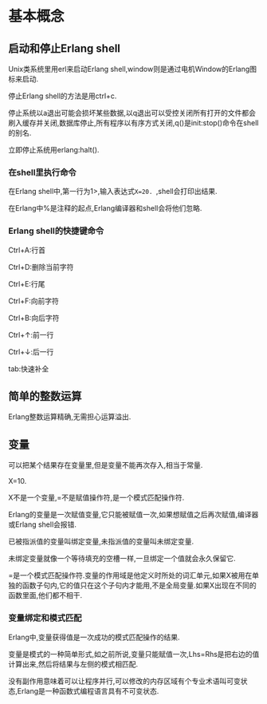 # 基本概念 #

## 启动和停止Erlang shell ##

Unix类系统里用erl来启动Erlang shell,window则是通过电机Window的Erlang图标来启动.

停止Erlang shell的方法是用ctrl+c.

停止系统以a退出可能会损坏某些数据,以q退出可以受控关闭所有打开的文件都会刷入缓存并关闭,数据库停止,所有程序以有序方式关闭,q()是init:stop()命令在shell的别名.

立即停止系统用erlang:halt().

### 在shell里执行命令 ###

在Erlang shell中,第一行为1>,输入表达式``X=20. ``,shell会打印出结果.

在Erlang中%是注释的起点,Erlang编译器和shell会将他们忽略.

### Erlang shell的快捷键命令 ###

Ctrl+A:行首

Ctrl+D:删除当前字符

Ctrl+E:行尾

Ctrl+F:向前字符

Ctrl+B:向后字符

Ctrl+↑:前一行

Ctrl+↓:后一行

tab:快速补全

## 简单的整数运算 ##

Erlang整数运算精确,无需担心运算溢出.

## 变量 ##

可以把某个结果存在变量里,但是变量不能再次存入,相当于常量.

X=10. 

X不是一个变量,=不是赋值操作符,是一个模式匹配操作符.

Erlang的变量是一次赋值变量,它只能被赋值一次,如果想赋值之后再次赋值,编译器或Erlang shell会报错.

已被指派值的变量叫绑定变量,未指派值的变量叫未绑定变量.

未绑定变量就像一个等待填充的空槽一样,一旦绑定一个值就会永久保留它.

=是一个模式匹配操作符.变量的作用域是他定义时所处的词汇单元,如果X被用在单独的函数子句内,它的值只在这个子句内才能用,不是全局变量.如果X出现在不同的函数里面,他们都不相干.

### 变量绑定和模式匹配 ###

Erlang中,变量获得值是一次成功的模式匹配操作的结果.

变量是模式的一种简单形式,如之前所说,变量只能赋值一次,Lhs=Rhs是把右边的值计算出来,然后将结果与左侧的模式相匹配.

没有副作用意味着可以让程序并行,可以修改的内存区域有个专业术语叫可变状态,Erlang是一种函数式编程语言具有不可变状态.